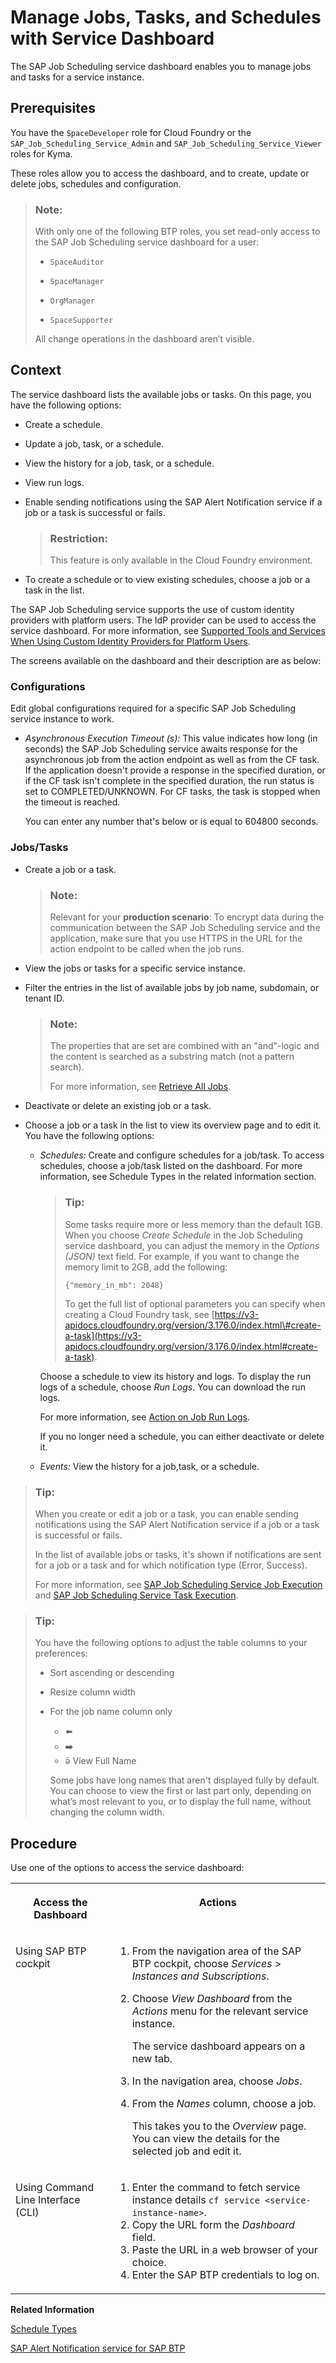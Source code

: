 <!-- loio132fd06caa75451caab9aad00fd0bc1b -->

<link rel="stylesheet" type="text/css" href="../css/sap-icons.css"/>

# Manage Jobs, Tasks, and Schedules with Service Dashboard

The SAP Job Scheduling service dashboard enables you to manage jobs and tasks for a service instance.



<a name="loio132fd06caa75451caab9aad00fd0bc1b__prereq_wbc_hfm_d4b"/>

## Prerequisites

You have the `SpaceDeveloper` role for Cloud Foundry or the `SAP_Job_Scheduling_Service_Admin` and `SAP_Job_Scheduling_Service_Viewer` roles for Kyma.

These roles allow you to access the dashboard, and to create, update or delete jobs, schedules and configuration.

> ### Note:  
> With only one of the following BTP roles, you set read-only access to the SAP Job Scheduling service dashboard for a user:
> 
> -   `SpaceAuditor`
> 
> -   `SpaceManager`
> 
> -   `OrgManager`
> 
> -   `SpaceSupporter`
> 
> 
> All change operations in the dashboard aren’t visible.



## Context

The service dashboard lists the available jobs or tasks. On this page, you have the following options:

-   Create a schedule.
-   Update a job, task, or a schedule.
-   View the history for a job, task, or a schedule.
-   View run logs.
-   Enable sending notifications using the SAP Alert Notification service if a job or a task is successful or fails.

    > ### Restriction:  
    > This feature is only available in the Cloud Foundry environment.

-   To create a schedule or to view existing schedules, choose a job or a task in the list.

The SAP Job Scheduling service supports the use of custom identity providers with platform users. The IdP provider can be used to access the service dashboard. For more information, see [Supported Tools and Services When Using Custom Identity Providers for Platform Users](https://help.sap.com/viewer/65de2977205c403bbc107264b8eccf4b/Cloud/en-US/94ef5154e384408796c035a82b043f82.html).

The screens available on the dashboard and their description are as below:



### Configurations

Edit global configurations required for a specific SAP Job Scheduling service instance to work.

-   *Asynchronous Execution Timeout \(s\):* This value indicates how long \(in seconds\) the SAP Job Scheduling service awaits response for the asynchronous job from the action endpoint as well as from the CF task. If the application doesn't provide a response in the specified duration, or if the CF task isn't complete in the specified duration, the run status is set to COMPLETED/UNKNOWN. For CF tasks, the task is stopped when the timeout is reached.

    You can enter any number that's below or is equal to 604800 seconds.




### Jobs/Tasks

-   Create a job or a task.

    > ### Note:  
    > Relevant for your **production scenario**: To encrypt data during the communication between the SAP Job Scheduling service and the application, make sure that you use HTTPS in the URL for the action endpoint to be called when the job runs.

-   View the jobs or tasks for a specific service instance.

-   Filter the entries in the list of available jobs by job name, subdomain, or tenant ID.

    > ### Note:  
    > The properties that are set are combined with an "and"-logic and the content is searched as a substring match \(not a pattern search\).
    > 
    > For more information, see [Retrieve All Jobs](retrieve-all-jobs-b4d3719.md).

-   Deactivate or delete an existing job or a task.

-   Choose a job or a task in the list to view its overview page and to edit it. You have the following options:

    -   *Schedules:* Create and configure schedules for a job/task. To access schedules, choose a job/task listed on the dashboard. For more information, see Schedule Types in the related information section.

        > ### Tip:  
        > Some tasks require more or less memory than the default 1GB. When you choose *Create Schedule* in the Job Scheduling service dashboard, you can adjust the memory in the *Options \(JSON\)* text field. For example, if you want to change the memory limit to 2GB, add the following:
        > 
        > ```
        > {"memory_in_mb": 2048}
        > ```
        > 
        > To get the full list of optional parameters you can specify when creating a Cloud Foundry task, see [https://v3-apidocs.cloudfoundry.org/version/3.176.0/index.html\#create-a-task](https://v3-apidocs.cloudfoundry.org/version/3.176.0/index.html#create-a-task).

        Choose a schedule to view its history and logs. To display the run logs of a schedule, choose *Run Logs*. You can download the run logs.

        For more information, see [Action on Job Run Logs](https://help.sap.com/docs/JOB_SCHEDULER/07b57c2f4b944bcd8470d024723a1631/d09664b7ae9d453e8b8a3a6e09449916.html?version=Cloud#action-on-job-run-logs).

        If you no longer need a schedule, you can either deactivate or delete it.

    -   *Events:* View the history for a job,task, or a schedule.



> ### Tip:  
> When you create or edit a job or a task, you can enable sending notifications using the SAP Alert Notification service if a job or a task is successful or fails.
> 
> In the list of available jobs or tasks, it's shown if notifications are sent for a job or a task and for which notification type \(Error, Success\).
> 
> For more information, see [SAP Job Scheduling Service Job Execution](https://help.sap.com/docs/alert-notification/sap-alert-notification-for-sap-btp/jobscheduler-job-execution?version=Cloud) and [SAP Job Scheduling Service Task Execution](https://help.sap.com/docs/alert-notification/sap-alert-notification-for-sap-btp/jobscheduler-task-execution?version=Cloud).

> ### Tip:  
> You have the following options to adjust the table columns to your preferences:
> 
> -   Sort ascending or descending
> -   Resize column width
> -   For the job name column only
> 
>     -   :arrow_left:
>     -   :arrow_right:
>     -   <span class="SAP-icons-V5"></span> View Full Name
> 
>     Some jobs have long names that aren't displayed fully by default. You can choose to view the first or last part only, depending on what’s most relevant to you, or to display the full name, without changing the column width.



## Procedure

Use one of the options to access the service dashboard:


<table>
<tr>
<th valign="top">

Access the Dashboard

</th>
<th valign="top">

Actions

</th>
</tr>
<tr>
<td valign="top">

Using SAP BTP cockpit

</td>
<td valign="top">

1.  From the navigation area of the SAP BTP cockpit, choose *Services* \> *Instances and Subscriptions*.
2.  Choose *View Dashboard* from the *Actions* menu for the relevant service instance.

    The service dashboard appears on a new tab.

3.  In the navigation area, choose *Jobs*.
4.  From the *Names* column, choose a job.

    This takes you to the *Overview* page. You can view the details for the selected job and edit it.




</td>
</tr>
<tr>
<td valign="top">

Using Command Line Interface \(CLI\)

</td>
<td valign="top">

1.  Enter the command to fetch service instance details `cf service <service-instance-name>`.
2.  Copy the URL form the *Dashboard* field.
3.  Paste the URL in a web browser of your choice.
4.  Enter the SAP BTP credentials to log on.



</td>
</tr>
</table>

**Related Information**  


[Schedule Types](../20---Concepts/schedule-types-9cf8c14.md#loio9cf8c14da0144c84aac628dc56b00ffd "SAP Job Scheduling service runs one-time and recurring jobs or Cloud Foundry tasks.")

[SAP Alert Notification service for SAP BTP](https://help.sap.com/docs/ALERT_NOTIFICATION?version=Cloud)

